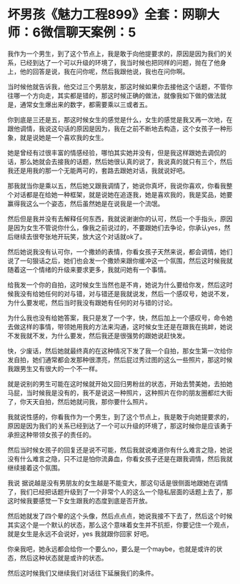 # 坏男孩《魅力工程899》全套：网聊大师：6微信聊天案例：5

我作为一个男生，到了这个节点上，我是敢于向他提要求的，原因是因为我们的关系，已经到达了一个可以升级的环境了，我当时候也把同样的问题，抛在了他身上，他的回答是说，我在问你呢，然后我跟他说，我也在问你啊。

当时候他就告诉我，他交过三个男朋友，那这时候如果你去接他这个话题，不管你往哪一个方向走，其实都是错的，那这时候正确的做法，就像我如下做的做法就是，通常女生爆出来的数字，都需要乘以三或者五。

你到底是三还是五，那这时候女生的感觉是什么，女生的感觉是我又再一次地，在跟他调情，我说这句话的原因是因为，我在之前不断地去构造，这个女孩子一种形象，就是说她是一个喜欢我的女生。

她是曾经有过很丰富的情感经验，哪怕其实她并没有，但是我这样跟她去调侃的话，那么她就会去接我的话题，然后她很认真的说了，我说真的就只有三个，然后我还是用我的那一个无能两可的，套路去跟她对话，我就说好吧。

那我就当你是乘以五，然后她又跟我调情了，她说你真坏，我说你喜欢，你看我整个对话都是在给她一种框架，就是说她在追逐我，她是喜欢我的，我是奖品，她要赢得我这么一个姿态，然后虽然她是在说我是一个流氓。

然后但是我并没有去解释任何东西，我就说谢谢你的认可，然后一个手指头，原因是因为女生不管说你什么，像我之前说过的，不要跟她们去争论，你承认yes，然后继续去很夸张地开玩笑，放大这个对话就ok了。

然后她说我没有认可你，一个撒娇的表情，你看女孩子天然来说，都会调情，她们说了一句狠话之后，她们也会发一个撒娇来跟你缓冲这一个氛围，然后这时候我就随着这一个情绪的升级来要求更多，我就问她有一个事情。

给我发一个你的自拍，这时候女生当然也是不肯，她说为什么要给你发，然后这时候我没有给她任何的对与错，对与错还是我就说发，然后一个感叹号，她说不发，为什么要发呢，然后当时我没有跟她有任何的对与错的讨论。

为什么我也没有给她答案，我只是发了一个字，快，然后加上一个感叹号，命令她去做这样的事情，带领她用我的方法来沟通，这时候女生还是在跟我在挑衅，她说不发我就不发，为什么要发，然后我还是很强势的跟她说赶快发。

快，少废话，然后她就最终真的在这种情况下发了我一个自拍，那女生第一次给你发自拍，她们通常都会发那种很漂亮，然后屁过秀过图的这么一些照片，那这时候我跟男生又有很大的一个不一样。

就是说别的男生可能在这时候就开始又回归男粉丝的状态，开始去赞美她，去拍她马屁，当时候我是没有的，我不是说这一种照片，这种照片在你的朋友圈都烂大街了，你天天自拍，然后她就问我，那你要什么照片。

我就说性感的，你看我作为一个男生，到了这个节点上，我是敢于向她提要求的，原因是因为我们的关系已经到达了一个可以升级的环境了，那这时候你是应该勇于承担这种带领女孩子的责任的。

然后当时候女孩子的回复还是说不可能，然后我就说难道你有什么难言之隐，她说没有什么难言之隐，只不过是怕你流鼻血，你看女孩子还是在跟我调情，然后我就继续接着这个氛围。

我说 据说越是没有男朋友的女生越是不能变大，那这句话是很侧面地跟她在调情了，我们已经把话题升级到了一个非常个人的这么一个隐私层面的话题上去了，那这时候我要感觉一下女生跟我的态度到底是否开放。

然后她就发了四个晕的这个头像，然后点点点，她说我接不下去了，然后这个时候其实这个是一个默认的状态，那么这个意味着女生并不抗拒，你要记住一个观点，就是女生是永远不会说好，yes 我就跟你回家 好吧。

你亲我吧，她永远都会给你一个要么no，要么是一个maybe，也就是或许的状态，然后这种状态就是或许的状态。

然后这时候我们又继续我们对话往下延展我们的条件。
